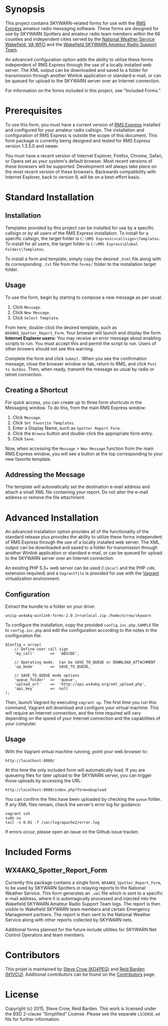 # Synopsis

This project contains SKYWARN-related forms for use with the [RMS Express](http://www.winlink.org/tags/rms_express) amateur radio messaging software.  These forms are designed for use by SKYWARN Spotters and amateur radio team members within the 66 counties and independent cities served by the [National Weather Service Wakefield, VA WFO](http://www.nws.noaa.gov/er/akq) and the [Wakefield SKYWARN Amateur Radio Support Team](http://www.wx4akq.org/).

An advanced configuration option adds the ability to utilize these forms independent of RMS Express through the use of a locally installed web server.  The XML output can be downloaded and saved to a folder for transmission through another Winlink application or standard e-mail, or can be queued for upload to the SKYWARN server over an Internet connection.

For information on the forms included in this project, see "Included Forms."


# Prerequisites

To use this form, you must have a current version of [RMS Express](http://www.winlink.org/tags/rms_express) installed and configured for your amateur radio callsign.  The installation and configuration of RMS Express is outside the scope of this document.  This form package is currently being designed and tested for RMS Express version 1.3.5.0 and newer.

You must have a recent version of Internet Explorer, Firefox, Chrome, Safari, or Opera set as your system's default browser.  Most recent versions of these browsers will be supported.  Development will always take place on the most recent version of these browsers.  Backwards compatibility with Internet Explorer, back to version 9, will be on a best-effort basis.


# Standard Installation

## Installation

Templates provided by this project can be installed for use by a specific callsign or by all users of the RMS Express installation.  To install for a specific callsign, the target folder is `C:\RMS Express\<callsign>\Templates`.  To install for all users, the target folder is `C:\RMS Express\Global Folders\Templates`.

To install a form and template, simply copy the desired `.html` file along with its corresponding `.txt` file from the `forms/` folder to the installation target folder.


## Usage

To use the form, begin by starting to compose a new message as per usual:

 1. Click `Message`.
 2. Click `New Message`.
 3. Click `Select Template`.

From here, double-click the desired template, such as `WX4AKQ_Spotter_Report_Form`.  Your browser will launch and display the form.  **Internet Explorer users:** You may receive an error message about enabling scripts to run.  You must accept this and permit the script to run.  Users of other browers should not see this warning.

Complete the form and click `Submit.`  When you see the confirmation message, close the browser window or tab, return to RMS, and click `Post to Outbox`.  Then, when ready, transmit the message as usual by radio or telnet connection.

## Creating a Shortcut

For quick access, you can create up to three form shortcuts in the Messaging window.  To do this, from the main RMS Express window:

 1. Click `Message`.
 2. Click `Set Favorite Templates`.
 3. Enter a Display Name, such as `Spotter Report Form`.
 4. Click the `Browse` button and double-click the appropriate form entry.
 5. Click `Save`.

Now, when accessing the `Message` > `New Message` function from the main RMS Express window, you will see a button at the top corresponding to your new favorite template.

## Addressing the Message

The template will automatically set the destination e-mail address and attach a small XML file containing your report.  Do not alter the e-mail address or remove the file attachment.


# Advanced Installation

An advanced installation option provides all of the functionality of the standard release plus provides the ability to utilize these forms independent of RMS Express through the use of a locally installed web server.  The XML output can be downloaded and saved to a folder for transmission through another Winlink application or standard e-mail, or can be queued for upload to the SKYWARN server over an Internet connection.

An existing PHP 5.3+ web server can be used (`libcurl` and the PHP `cURL` extension required) and a `Vagrantfile` is provided for use with the [Vagrant](http://www.vagrantup.com/) virtualization environment.

## Configuration

Extract the bundle to a folder on your drive:

	unzip wx4akq-winlink-forms-2.0.1+runlocal.zip /home/scrow/skywarn

To configure the installation, copy the provided `config.inc.php.SAMPLE` file to `config.inc.php` and edit the configuration according to the notes in the configuration file:

	$Config = array(
		// Define user call sign
		'my_call'		=>	'AB1CDE',
	
		// Operating mode.  Can be SAVE_TO_QUEUE or DOWNLOAD_ATTACHMENT
		'op_mode'		=>	SAVE_TO_QUEUE,
	
		// SAVE_TO_QUEUE mode options
		'queue_folder'	=>	'queue',
		'upload_url'	=>	'http://ops.wx4akq.org/xml_upload.php',
		'api_key'		=>	null
	);

Then, launch Vagrant by executing `vagrant up`.  The first time you run this command, Vagrant will download and configure your virtual machine.  This will require an Internet connection, and the time required will vary depending on the speed of your Internet connection and the capabilities of your computer.

## Usage

With the Vagrant virtual machine running, point your web browser to:

	http://localhost:8080/
	
At this time the only included form will automatically load.  If you are queueing files for later upload to the SKYWARN server, you can trigger those uploads by accessing the URL:

	http://localhost:8080/index.php?form=doupload
	
You can confirm the files have been uploaded by checking the `queue` folder.  If any XML files remain, check the server's error log for guidance:

	vagrant ssh
	sudo su
	tail -s 0.01 -f /var/log/apache2/error.log
	
If errors occur, please open an issue on the Github issue tracker.


# Included Forms

## WX4AKQ_Spotter_Report_Form

Currently this package contains a single form, `WX4AKQ_Spotter_Report_Form`, to be used by SKYWARN Spotters in relaying reports to the National Weather Service.  This form generates an `.xml` file which is sent to a specific e-mail address, where it is automagically processed and injected into the Wakefield SKYWARN Amateur Radio Support Team logs.  The report is then visible to Wakefield SKYWARN team members and certain Emergency Management partners.  The report is then sent to the National Weather Service along with other reports collected by SKYWARN nets.

Additional forms planned for the future include utilities for SKYWARN Net Control Operators and team members.


# Contributors

This projet is maintained by [Steve Crow (KG4PEQ)](mailto:kg4peq@wx4akq.org) and [Reid Barden (N1VCU)](mailto:n1vcu@wx4akq.org).  Additional contributors can be found on the [Contributors](https://github.com/scrow/wx4akq-winlink-forms/graphs/contributors) page.  


# License

Copyright (c) 2015, Steve Crow, Reid Barden.  This work is licensed under the BSD 2-clause “Simplified” License.  Please see the separate `LICENSE.md` file for further information.